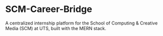 # SCM-Career-Bridge
A centralized internship platform for the School of Computing &amp; Creative Media (SCM) at UTS, built with the MERN stack.
